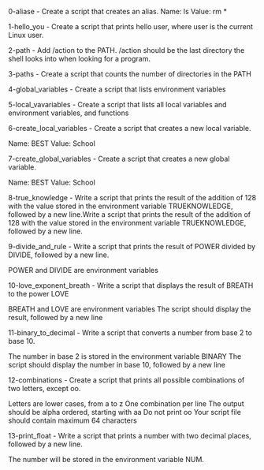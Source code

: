 0-aliase - Create a script that creates an alias.
Name: ls
Value: rm *

1-hello_you - Create a script that prints hello user, where user is the current Linux user.

2-path - Add /action to the PATH. /action should be the last directory the shell looks into when looking for a program.

3-paths - Create a script that counts the number of directories in the PATH

4-global_variables - Create a script that lists environment variables

5-local_vavariables - Create a script that lists all local variables and environment variables, and functions

6-create_local_variables - Create a script that creates a new local variable.

Name: BEST
Value: School

7-create_global_variables - Create a script that creates a new global variable.

Name: BEST
Value: School

8-true_knowledge - Write a script that prints the result of the addition of 128 with the value stored in the environment variable TRUEKNOWLEDGE, followed by a new line.Write a script that prints the result of the addition of 128 with the value stored in the environment variable TRUEKNOWLEDGE, followed by a new line.

9-divide_and_rule - Write a script that prints the result of POWER divided by DIVIDE, followed by a new line.

POWER and DIVIDE are environment variables

10-love_exponent_breath - Write a script that displays the result of BREATH to the power LOVE

BREATH and LOVE are environment variables
The script should display the result, followed by a new line

11-binary_to_decimal - Write a script that converts a number from base 2 to base 10.

The number in base 2 is stored in the environment variable BINARY
The script should display the number in base 10, followed by a new line

12-combinations - Create a script that prints all possible combinations of two letters, except oo.

Letters are lower cases, from a to z
One combination per line
The output should be alpha ordered, starting with aa
Do not print oo
Your script file should contain maximum 64 characters

13-print_float - Write a script that prints a number with two decimal places, followed by a new line.

The number will be stored in the environment variable NUM.


